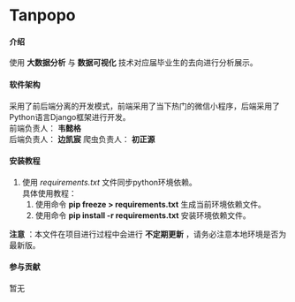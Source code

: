 # Tanpopo

#### 介绍
使用 **大数据分析** 与 **数据可视化** 技术对应届毕业生的去向进行分析展示。

#### 软件架构
采用了前后端分离的开发模式，前端采用了当下热门的微信小程序，后端采用了Python语言Django框架进行开发。  
前端负责人： **韦懿格**  
后端负责人： **边凯宸**
爬虫负责人： **初正源**  


#### 安装教程

1. 使用 _requirements.txt_ 文件同步python环境依赖。  
具体使用教程：  
    1. 使用命令 **pip freeze > requirements.txt** 生成当前环境依赖文件。  
    2. 使用命令 **pip install -r requirements.txt** 安装环境依赖文件。  

 **注意** ：本文件在项目进行过程中会进行 **不定期更新** ，请务必注意本地环境是否为最新版。
    


#### 参与贡献

暂无

